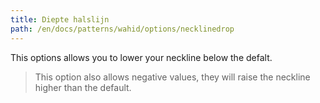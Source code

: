 ```yaml
---
title: Diepte halslijn
path: /en/docs/patterns/wahid/options/necklinedrop
---
```


This options allows you to lower your neckline below the defalt.

> This option also allows negative values, they will raise the neckline higher than the default.